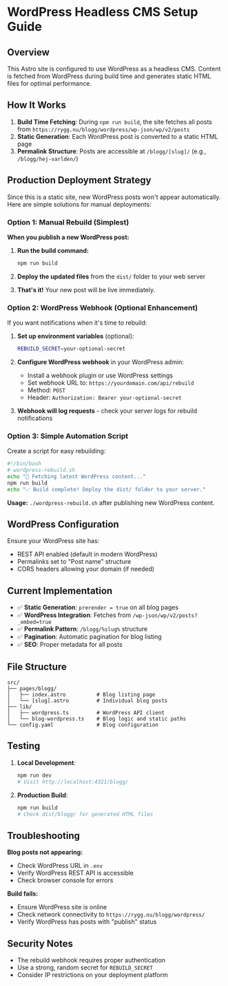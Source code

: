 # WordPress Headless CMS Setup Guide

## Overview

This Astro site is configured to use WordPress as a headless CMS. Content is fetched from WordPress during build time and generates static HTML files for optimal performance.

## How It Works

1. **Build Time Fetching**: During `npm run build`, the site fetches all posts from `https://rygg.nu/blogg/wordpress/wp-json/wp/v2/posts`
2. **Static Generation**: Each WordPress post is converted to a static HTML page
3. **Permalink Structure**: Posts are accessible at `/blogg/[slug]/` (e.g., `/blogg/hej-varlden/`)

## Production Deployment Strategy

Since this is a static site, new WordPress posts won't appear automatically. Here are simple solutions for manual deployments:

### Option 1: Manual Rebuild (Simplest)

**When you publish a new WordPress post:**

1. **Run the build command:**
   ```bash
   npm run build
   ```

2. **Deploy the updated files** from the `dist/` folder to your web server

3. **That's it!** Your new post will be live immediately.

### Option 2: WordPress Webhook (Optional Enhancement)

If you want notifications when it's time to rebuild:

1. **Set up environment variables** (optional):
   ```bash
   REBUILD_SECRET=your-optional-secret
   ```

2. **Configure WordPress webhook** in your WordPress admin:
   - Install a webhook plugin or use WordPress settings
   - Set webhook URL to: `https://yourdomain.com/api/rebuild`
   - Method: `POST`
   - Header: `Authorization: Bearer your-optional-secret`

3. **Webhook will log requests** - check your server logs for rebuild notifications

### Option 3: Simple Automation Script

Create a script for easy rebuilding:

```bash
#!/bin/bash
# wordpress-rebuild.sh
echo "🔄 Fetching latest WordPress content..."
npm run build
echo "✅ Build complete! Deploy the dist/ folder to your server."
```

**Usage:** `./wordpress-rebuild.sh` after publishing new WordPress content.

## WordPress Configuration

Ensure your WordPress site has:
- REST API enabled (default in modern WordPress)
- Permalinks set to "Post name" structure
- CORS headers allowing your domain (if needed)

## Current Implementation

- ✅ **Static Generation**: `prerender = true` on all blog pages
- ✅ **WordPress Integration**: Fetches from `/wp-json/wp/v2/posts?_embed=true`
- ✅ **Permalink Pattern**: `/blogg/%slug%` structure
- ✅ **Pagination**: Automatic pagination for blog listing
- ✅ **SEO**: Proper metadata for all posts

## File Structure

```
src/
├── pages/blogg/
│   ├── index.astro          # Blog listing page
│   └── [slug].astro         # Individual blog posts
├── lib/
│   ├── wordpress.ts         # WordPress API client
│   └── blog-wordpress.ts    # Blog logic and static paths
└── config.yaml              # Blog configuration
```

## Testing

1. **Local Development**:
   ```bash
   npm run dev
   # Visit http://localhost:4321/blogg/
   ```

2. **Production Build**:
   ```bash
   npm run build
   # Check dist/blogg/ for generated HTML files
   ```

## Troubleshooting

**Blog posts not appearing:**
- Check WordPress URL in `.env`
- Verify WordPress REST API is accessible
- Check browser console for errors

**Build fails:**
- Ensure WordPress site is online
- Check network connectivity to `https://rygg.nu/blogg/wordpress/`
- Verify WordPress has posts with "publish" status

## Security Notes

- The rebuild webhook requires proper authentication
- Use a strong, random secret for `REBUILD_SECRET`
- Consider IP restrictions on your deployment platform
